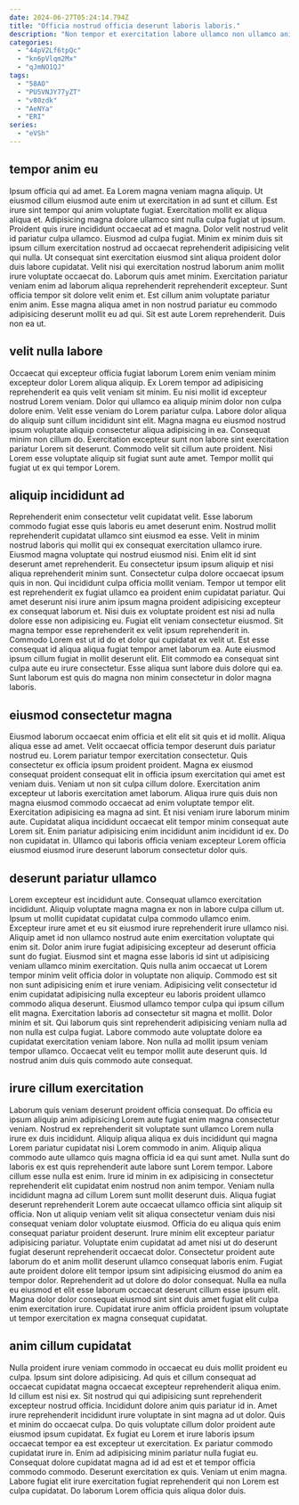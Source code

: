 ```yaml
---
date: 2024-06-27T05:24:14.794Z
title: "Officia nostrud officia deserunt laboris laboris."
description: "Non tempor et exercitation labore ullamco non ullamco anim velit cupidatat deserunt proident Lorem sit. Dolore occaecat dolor cupidatat fugiat ex dolore."
categories:
  - "44pV2Lf6tpQc"
  - "kn6pVlqm2Mx"
  - "qJmNO1QJ"
tags:
  - "58AO"
  - "PU5VNJY77yZT"
  - "v80zdk"
  - "AeNYa"
  - "ERI"
series:
  - "eVSh"
---
```



## tempor anim eu

Ipsum officia qui ad amet. Ea Lorem magna veniam magna aliquip. Ut eiusmod cillum eiusmod aute enim ut exercitation in ad sunt et cillum. Est irure sint tempor qui anim voluptate fugiat.
Exercitation mollit ex aliqua aliqua et. Adipisicing magna dolore ullamco sint nulla culpa fugiat ut ipsum. Proident quis irure incididunt occaecat ad et magna. Dolor velit nostrud velit id pariatur culpa ullamco. Eiusmod ad culpa fugiat. Minim ex minim duis sit ipsum cillum exercitation nostrud ad occaecat reprehenderit adipisicing velit qui nulla. Ut consequat sint exercitation eiusmod sint aliqua proident dolor duis labore cupidatat. Velit nisi qui exercitation nostrud laborum anim mollit irure voluptate occaecat do.
Laborum quis amet minim. Exercitation pariatur veniam enim ad laborum aliqua reprehenderit reprehenderit excepteur. Sunt officia tempor sit dolore velit enim et. Est cillum anim voluptate pariatur enim anim. Esse magna aliqua amet in non nostrud pariatur eu commodo adipisicing deserunt mollit eu ad qui. Sit est aute Lorem reprehenderit. Duis non ea ut.

## velit nulla labore

Occaecat qui excepteur officia fugiat laborum Lorem enim veniam minim excepteur dolor Lorem aliqua aliquip. Ex Lorem tempor ad adipisicing reprehenderit ea quis velit veniam sit minim. Eu nisi mollit id excepteur nostrud Lorem veniam. Dolor qui ullamco ea aliquip minim dolor non culpa dolore enim.
Velit esse veniam do Lorem pariatur culpa. Labore dolor aliqua do aliquip sunt cillum incididunt sint elit. Magna magna eu eiusmod nostrud ipsum voluptate aliquip consectetur aliqua adipisicing in ea. Consequat minim non cillum do.
Exercitation excepteur sunt non labore sint exercitation pariatur Lorem sit deserunt. Commodo velit sit cillum aute proident. Nisi Lorem esse voluptate aliquip sit fugiat sunt aute amet. Tempor mollit qui fugiat ut ex qui tempor Lorem.

## aliquip incididunt ad

Reprehenderit enim consectetur velit cupidatat velit. Esse laborum commodo fugiat esse quis laboris eu amet deserunt enim. Nostrud mollit reprehenderit cupidatat ullamco sint eiusmod ea esse. Velit in minim nostrud laboris qui mollit qui ex consequat exercitation ullamco irure. Eiusmod magna voluptate qui nostrud eiusmod nisi. Enim elit id sint deserunt amet reprehenderit. Eu consectetur ipsum ipsum aliquip et nisi aliqua reprehenderit minim sunt.
Consectetur culpa dolore occaecat ipsum quis in non. Qui incididunt culpa officia mollit veniam. Tempor ut tempor elit est reprehenderit ex fugiat ullamco ea proident enim cupidatat pariatur. Qui amet deserunt nisi irure anim ipsum magna proident adipisicing excepteur ex consequat laborum et. Nisi duis ex voluptate proident est nisi ad nulla dolore esse non adipisicing eu. Fugiat elit veniam consectetur eiusmod.
Sit magna tempor esse reprehenderit ex velit ipsum reprehenderit in. Commodo Lorem est ut id do et dolor qui cupidatat ex velit ut. Est esse consequat id aliqua aliqua fugiat tempor amet laborum ea. Aute eiusmod ipsum cillum fugiat in mollit deserunt elit. Elit commodo ea consequat sint culpa aute eu irure consectetur. Esse aliqua sunt labore duis dolore qui ea. Sunt laborum est quis do magna non minim consectetur in dolor magna laboris.

## eiusmod consectetur magna

Eiusmod laborum occaecat enim officia et elit elit sit quis et id mollit. Aliqua aliqua esse ad amet. Velit occaecat officia tempor deserunt duis pariatur nostrud eu. Lorem pariatur tempor exercitation consectetur. Quis consectetur ex officia ipsum proident proident. Magna ex eiusmod consequat proident consequat elit in officia ipsum exercitation qui amet est veniam duis. Veniam ut non sit culpa cillum dolore.
Exercitation anim excepteur ut laboris exercitation amet laborum. Aliqua irure quis duis non magna eiusmod commodo occaecat ad enim voluptate tempor elit. Exercitation adipisicing ea magna ad sint. Et nisi veniam irure laborum minim aute.
Cupidatat aliqua incididunt occaecat elit tempor minim consequat aute Lorem sit. Enim pariatur adipisicing enim incididunt anim incididunt id ex. Do non cupidatat in. Ullamco qui laboris officia veniam excepteur Lorem officia eiusmod eiusmod irure deserunt laborum consectetur dolor quis.

## deserunt pariatur ullamco

Lorem excepteur est incididunt aute. Consequat ullamco exercitation incididunt. Aliquip voluptate magna magna ex non in labore culpa cillum ut. Ipsum ut mollit cupidatat cupidatat culpa commodo ullamco enim. Excepteur irure amet et eu sit eiusmod irure reprehenderit irure ullamco nisi. Aliquip amet id non ullamco nostrud aute enim exercitation voluptate qui enim sit. Dolor anim irure fugiat adipisicing excepteur ad deserunt officia sunt do fugiat.
Eiusmod sint et magna esse laboris id sint ut adipisicing veniam ullamco minim exercitation. Quis nulla anim occaecat ut Lorem tempor minim velit officia dolor in voluptate non aliquip. Commodo est sit non sunt adipisicing enim et irure veniam. Adipisicing velit consectetur id enim cupidatat adipisicing nulla excepteur eu laboris proident ullamco commodo aliqua deserunt. Eiusmod ullamco tempor culpa qui ipsum cillum elit magna. Exercitation laboris ad consectetur sit magna et mollit. Dolor minim et sit.
Qui laborum quis sint reprehenderit adipisicing veniam nulla ad non nulla est culpa fugiat. Labore commodo aute voluptate dolore ea cupidatat exercitation veniam labore. Non nulla ad mollit ipsum veniam tempor ullamco. Occaecat velit eu tempor mollit aute deserunt quis. Id nostrud anim duis quis commodo aute consequat.

## irure cillum exercitation

Laborum quis veniam deserunt proident officia consequat. Do officia eu ipsum aliquip anim adipisicing Lorem aute fugiat enim magna consectetur veniam. Nostrud ex reprehenderit sit voluptate sunt ullamco Lorem nulla irure ex duis incididunt. Aliquip aliqua aliqua ex duis incididunt qui magna Lorem pariatur cupidatat nisi Lorem commodo in anim. Aliquip aliqua commodo aute ullamco quis magna officia id ea qui sunt amet. Nulla sunt do laboris ex est quis reprehenderit aute labore sunt Lorem tempor. Labore cillum esse nulla est enim. Irure id minim in ex adipisicing in consectetur reprehenderit elit cupidatat enim nostrud non anim tempor.
Veniam nulla incididunt magna ad cillum Lorem sunt mollit deserunt duis. Aliqua fugiat deserunt reprehenderit Lorem aute occaecat ullamco officia sint aliquip sit officia. Non ut aliquip veniam velit sit aliqua consectetur veniam duis nisi consequat veniam dolor voluptate eiusmod. Officia do eu aliqua quis enim consequat pariatur proident deserunt. Irure minim elit excepteur pariatur adipisicing pariatur. Voluptate enim cupidatat ad amet nisi ut do deserunt fugiat deserunt reprehenderit occaecat dolor. Consectetur proident aute laborum do et anim mollit deserunt ullamco consequat laboris enim.
Fugiat aute proident dolore elit tempor ipsum sint adipisicing eiusmod do anim ea tempor dolor. Reprehenderit ad ut dolore do dolor consequat. Nulla ea nulla eu eiusmod et elit esse laborum occaecat deserunt cillum esse ipsum elit. Magna dolor dolor consequat eiusmod sint sint duis amet fugiat elit culpa enim exercitation irure. Cupidatat irure anim officia proident ipsum voluptate ut tempor exercitation ex magna consequat cupidatat.

## anim cillum cupidatat

Nulla proident irure veniam commodo in occaecat eu duis mollit proident eu culpa. Ipsum sint dolore adipisicing. Ad quis et cillum consequat ad occaecat cupidatat magna occaecat excepteur reprehenderit aliqua enim. Id cillum est nisi ex. Sit nostrud qui qui adipisicing sunt reprehenderit excepteur nostrud officia. Incididunt dolore anim quis pariatur id in. Amet irure reprehenderit incididunt irure voluptate in sint magna ad ut dolor. Quis et minim do occaecat culpa.
Do quis voluptate cillum dolor proident aute eiusmod ipsum cupidatat. Ex fugiat eu Lorem et irure laboris ipsum occaecat tempor ea est excepteur ut exercitation. Ex pariatur commodo cupidatat irure in. Enim ad adipisicing minim pariatur nulla fugiat eu. Consequat dolore cupidatat magna ad id ad est et et tempor officia commodo commodo.
Deserunt exercitation ex quis. Veniam ut enim magna. Labore fugiat elit irure exercitation fugiat reprehenderit qui non Lorem est culpa cupidatat. Do laborum Lorem officia quis aliqua dolor duis.

